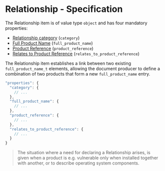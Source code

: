 # Relationship - Specification

The Relationship item is of value type `object` and has four mandatory
properties:

* [Relationship category](relationship/category-spec.en.md) (`category`)
* [Full Product Name](relationship/full_product_name-spec.en.md)
  (`full_product_name`)
* [Product Reference](relationship/product_reference-spec.en.md)
  (`product_reference`)
* [Relates to Product Reference](relationship/relates_to_product_reference-spec.en.md)
  (`relates_to_product_reference`)

The Relationship item establishes a link between two
existing `full_product_name_t` elements, allowing the document producer to
define a combination of two products that form a new `full_product_name` entry.

```javascript
"properties": {
  "category": {
    // ...
  },
  "full_product_name": {
    // ...
  },
  "product_reference": {
    // ...
  },
  "relates_to_product_reference": {
    // ...
  }
}
```

> The situation where a need for declaring a Relationship arises, is given when
> a product is e.g. vulnerable only when installed together with another, or to
> describe operating system components.
